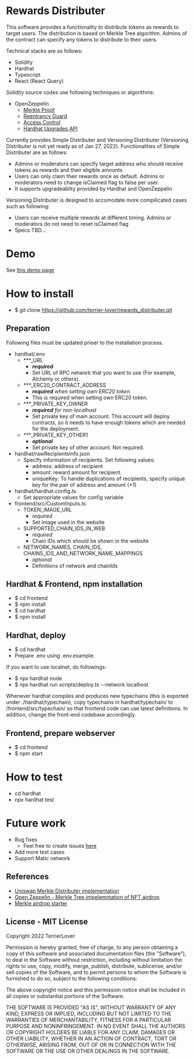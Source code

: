 # Rewards Distributer
This software provides a functionality to distribute tokens as rewards to target users. The distribution is based on Merkle Tree algorithm. Admins of the contract can specify any tokens to distribute to their users.

Technical stacks are as follows:
- Solidity
- Hardhat
- Typescript
- React (React Query)

Solidity source codes use following techniques or algorithms:
- OpenZeppelin
  - [Merkle Proof](https://docs.openzeppelin.com/contracts/4.x/api/utils#MerkleProof)
  - [Reentrancy Guard](https://docs.openzeppelin.com/contracts/4.x/api/security#ReentrancyGuard)
  - [Access Control](https://docs.openzeppelin.com/contracts/4.x/api/access)
  - [Hardhat Upgrades API](https://docs.openzeppelin.com/upgrades-plugins/1.x/api-hardhat-upgrades)

Currently provides Simple Distributer and Versioning Distributer (Versioning Distributer is not yet ready as of Jan 27, 2022).
Functionalities of Simple Distributer are as follows:
- Admins or moderators can specify target address who should receive tokens as rewards and their eligible amounts
- Users can only claim their rewards once as default. Admins or moderators need to change isClaimed flag to false per user.
- It supports upgradeablity provided by Hardhat and OpenZeppelin

Versioning Distributer is designed to accomodate more compilicated cases such as following:
- Users can receive multiple rewards at different timing. Admins or moderators do not need to reset isClaimed flag
- Specs TBD...

# Demo
See [this demo page](https://github.com/terrier-lover/rewards_distributer/blob/main/demo/README.md)

# How to install
- $ git clone https://github.com/terrier-lover/rewards_distributer.git

## Preparation
Following files must be updated prioer to the installation process.
- hardhat/.env
  - \*\*\*_URL
    - **_required_**
    - Set URL of RPC network that you want to use (For example, Alchemy or others). 
  - \*\*\*_ERC20_CONTRACT_ADDRESS
    - _**required** when setting own ERC20 token_ 
    - This is required when setting own ERC20 token. 
  - \*\*\*_PRIVATE_KEY_OWNER
    - _**required** for non-localhost_
    - Set private key of main account. This account will deploy contracts, so it needs to have enough tokens which are needed for the deployment. 
  - \*\*\*_PRIVATE_KEY_OTHER1
    - **_optional_**
    - Set private key of other account. Not required.
- hardhat/rawRecipientsInfo.json
  - Specify information of recipients. Set following values:
    - address: address of recipient
    - amount: reward amount for recipient. 
    - uniqueKey: To handle duplications of recipients, specify unique key for the pair of address and amount (*1) 
- hardhat/hardhat.config.ts
  - Set appropriate values for config variable
- frontend/src/CustomInputs.ts
  - TOKEN_IMAGE_URL
    - _required_ 
    - Set image used in the website
  - SUPPORTED_CHAIN_IDS_IN_WEB
    - _required_ 
    - Chain IDs which should be shown in the website
  - NETWORK_NAMES, CHAIN_IDS, CHAINS_IDS_AND_NETWORK_NAME_MAPPINGS
    - _optional_ 
    - Definitions of network and chainIds 

## Hardhat & Frontend, npm installation
- $ cd frontend
- $ npm install
- $ cd hardhat
- $ npm install

## Hardhat, deploy
- $ cd hardhat 
- Prepare .env using .env.example.  

If you want to use localnet, do followings:
- $ npx hardhat node
- $ npx hardhat run scripts/deploy.ts --network localhost

Whenever hardhat compiles and produces new typechains (this is exported under ./hardhat/typechain), copy typechains in hardhat/typechain/ to /frontend/src/typechain/ so that frontend code can use latest definitions. In addition, change the front-end codebase accordingly.

## Frontend, prepare webserver
- $ cd frontend
- $ npm start

# How to test
- cd hardhat
- npx hardhat test

# Future work
- Bug fixes
  - Feel free to create issues [here](https://github.com/terrier-lover/rewards_distributer/issues)
- Add more test cases
- Support Matic network
 
## References
- [Uniswap Merkle Distributer implementation](https://github.com/Uniswap/merkle-distributor)
- [Open Zeppelin - Merkle Tree impelemntation of NFT airdrop](https://blog.openzeppelin.com/workshop-recap-building-an-nft-merkle-drop/ )
- [Merkle airdrop starter](https://github.com/Anish-Agnihotri/merkle-airdrop-starter)

## License - MIT License

Copyright 2022 TerrierLover

Permission is hereby granted, free of charge, to any person obtaining a copy of this software and associated documentation files (the "Software"), to deal in the Software without restriction, including without limitation the rights to use, copy, modify, merge, publish, distribute, sublicense, and/or sell copies of the Software, and to permit persons to whom the Software is furnished to do so, subject to the following conditions:

The above copyright notice and this permission notice shall be included in all copies or substantial portions of the Software.

THE SOFTWARE IS PROVIDED "AS IS", WITHOUT WARRANTY OF ANY KIND, EXPRESS OR IMPLIED, INCLUDING BUT NOT LIMITED TO THE WARRANTIES OF MERCHANTABILITY, FITNESS FOR A PARTICULAR PURPOSE AND NONINFRINGEMENT. IN NO EVENT SHALL THE AUTHORS OR COPYRIGHT HOLDERS BE LIABLE FOR ANY CLAIM, DAMAGES OR OTHER LIABILITY, WHETHER IN AN ACTION OF CONTRACT, TORT OR OTHERWISE, ARISING FROM, OUT OF OR IN CONNECTION WITH THE SOFTWARE OR THE USE OR OTHER DEALINGS IN THE SOFTWARE.
